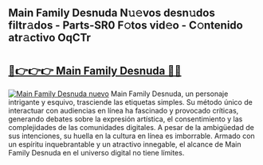 ## Main Family Desnuda N𝚞𝚎vos desn𝚞dos filtr𝚊dos - Parts-SR0 F𝚘tos vid𝚎o - C𝚘ntenido atr𝚊ctivo OqCTr

# <h2><a href="http://mbbyli.tromn.icu/?c=Main+Family+Desnuda">🔗👉👉👉 Main Family Desnuda 🔗🔗</a></h2>

[![Main Family Desnuda nuevo](https://i.imgur.com/pEAQMta.gif)](http://mbbyli.tromn.icu/?c=Main+Family+Desnuda)
Main Family Desnuda, un personaje intrigante y esquivo, trasciende las etiquetas simples. Su método único de interactuar con audiencias en línea ha fascinado y provocado críticas, generando debates sobre la expresión artística, el consentimiento y las complejidades de las comunidades digitales. A pesar de la ambigüedad de sus intenciones, su huella en la cultura en línea es imborrable. Armado con un espíritu inquebrantable y un atractivo innegable, el alcance de Main Family Desnuda en el universo digital no tiene límites.
